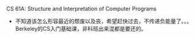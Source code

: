 CS 61A: Structure and Interpretation of Computer Programs
- 不知道该怎么形容最近的颓废以及丧，希望赶快过去，不传递负能量了。。。Berkeley的CS入门基础课，非科班出来混都是要还的。

